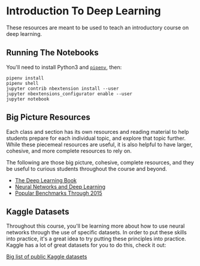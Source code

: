 # Introduction To Deep Learning

These resources are meant to be used to teach an introductory course on deep learning.

## Running The Notebooks

You'll need to install Python3 and   [`pipenv`](https://pipenv.readthedocs.io), then:

```
pipenv install
pipenv shell
jupyter contrib nbextension install --user
jupyter nbextensions_configurator enable --user
jupyter notebook
```

## Big Picture Resources

Each class and section has its own resources and reading material to help students prepare for each individual topic, and explore that topic further. While these piecemeal resources are useful, it is also helpful to have larger, cohesive, and more complete resources to rely on.

 The following are those big picture, cohesive, complete resources, and they be useful to curious students throughout the course and beyond.

* [The Deep Learning Book](http://www.deeplearningbook.org/)
* [Neural Networks and Deep Learning](http://neuralnetworksanddeeplearning.com)
* [Popular Benchmarks Through 2015](http://rodrigob.github.io/are_we_there_yet/build/classification_datasets_results.html#43494641522d313030)

## Kaggle Datasets

Throughout this course, you'll be learning more about how to use neural networks through the use of specific datasets. In order to put these skills into practice, it's a great idea to try putting these principles into practice. Kaggle has a lot of great datasets for you to do this, check it out:

[Big list of public Kaggle datasets](https://www.kaggle.com/annavictoria/ml-friendly-public-datasets)
